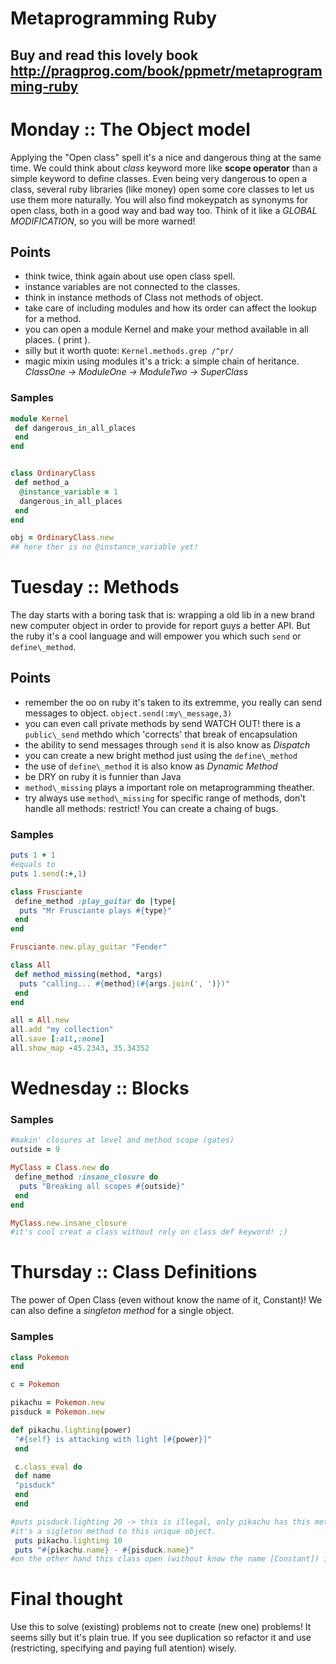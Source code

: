 # Metaprogramming Ruby
## Buy and read this lovely book http://pragprog.com/book/ppmetr/metaprogramming-ruby
# Monday :: The Object model
 Applying the "Open class" spell it's a nice and dangerous thing at the same time. We could think about *class* keyword more like **scope operator** than a simple keyword to define classes. Even being very dangerous to open a class, several ruby libraries (like money) open some core classes to let us use them more naturally. You will also find mokeypatch as synonyms for open class, both in a good way and bad way too. Think of it like a *GLOBAL MODIFICATION*, so you will be more warned!

## Points
 * think twice, think again about use open class spell.
 * instance variables are not connected to the classes.
 * think in instance methods of Class not methods of object.
 * take care of including modules and how its order can affect the lookup for a method.
 * you can open a module Kernel and make your method available in all places. ( print ).
 * silly but it worth quote: `Kernel.methods.grep /^pr/`
 * magic mixin using modules it's a trick: a simple chain of heritance. *ClassOne -> ModuleOne -> ModuleTwo -> SuperClass*

### Samples
```ruby
module Kernel
 def dangerous_in_all_places
 end
end


class OrdinaryClass
 def method_a
  @instance_variable = 1
  dangerous_in_all_places
 end
end

obj = OrdinaryClass.new
## here ther is no @instance_variable yet!

```

# Tuesday :: Methods 
The day starts with a boring task that is: wrapping a old lib in a new brand new computer object in order to provide for report guys a better API. But the ruby it's a cool language and will empower you which such `send` or `define\_method`.

## Points

* remember the oo on ruby it's taken to its extremme, you really can send messages to object. `object.send(:my\_message,3)`
* you can even call private methods by send WATCH OUT! there is a `public\_send` methdo which 'corrects' that break of encapsulation
* the ability to send messages through `send` it is also know as _Dispatch_
* you can create a new bright method just using the `define\_method`
* the use of `define\_method` it is also know as _Dynamic Method_
* be DRY on ruby it is funnier than Java
* `method\_missing` plays a important role on metaprogramming theather.
* try always use `method\_missing` for specific range of methods, don't handle all methods: restrict! You can create a chaing of bugs.

### Samples
```ruby
puts 1 + 1
#equals to
puts 1.send(:+,1)

class Frusciante
 define_method :play_guitar do |type|
  puts "Mr Frusciante plays #{type}"
 end
end

Frusciante.new.play_guitar "Fender"

class All
 def method_missing(method, *args)
  puts "calling... #{method}(#{args.join(', ')})"
 end
end

all = All.new
all.add "my collection"
all.save [:all,:none]
all.show_map -45.2343, 35.34352

```

# Wednesday :: Blocks

### Samples
```ruby
#makin' closures at level and method scope (gates)
outside = 9

MyClass = Class.new do 
 define_method :insane_closure do
  puts "Breaking all scopes #{outside}"
 end
end

MyClass.new.insane_closure
#it's cool creat a class without rely on class def keyword! ;)

```
# Thursday :: Class Definitions

The power of Open Class (even without know the name of it, Constant)! We can also define a _singleton method_ for a single object.

### Samples
```ruby
class Pokemon
end

c = Pokemon

pikachu = Pokemon.new
pisduck = Pokemon.new

def pikachu.lighting(power)
 "#{self} is attacking with light [#{power}]"
 end

 c.class_eval do
 def name
 "pisduck"
 end
 end

#puts pisduck.lighting 20 -> this is illegal, only pikachu has this method LoL, 
#it's a sigleton method to this unique object. 
 puts pikachu.lighting 10
 puts "#{pikachu.name} - #{pisduck.name}"
#on the other hand this class open (without know the name [Constant]) it's valid for every class Pokemon

```
# Final thought

Use this to solve (existing) problems not to create (new one) problems! It seems silly but it's plain true. If you see duplication so refactor it and use (restricting, specifying and paying full atention) wisely.
